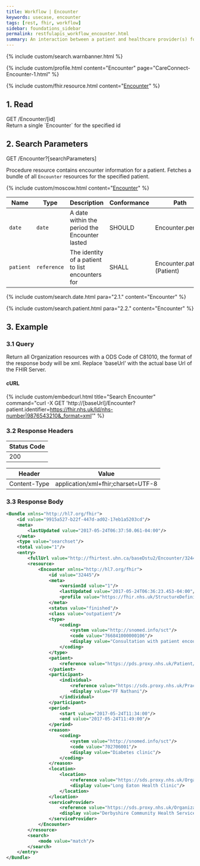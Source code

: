 ```yaml
---
title: Workflow | Encounter
keywords: usecase, encounter
tags: [rest, fhir, workflow]
sidebar: foundations_sidebar
permalink: restfulapis_workflow_encounter.html
summary: An interaction between a patient and healthcare provider(s) for the purpose of providing healthcare service(s) or assessing the health status of a patient.
---
```

{% include custom/search.warnbanner.html %}

{% include custom/profile.html content="Encounter" page="CareConnect-Encounter-1.html" %}

{% include custom/fhir.resource.html content="[Encounter](https://www.hl7.org/fhir/DSTU2/encounter.html#search)" %}

## 1. Read ##

<div markdown="span" class="alert alert-success" role="alert">
GET /Encounter/[id]</div>
Return a single `Encounter` for the specified id

## 2. Search Parameters ##

<div markdown="span" class="alert alert-success" role="alert">
GET /Encounter?[searchParameters]</div>

Procedure resource contains encounter information for a patient. Fetches a bundle of all `Encounter` resources for the specified patient.

{% include custom/moscow.html content="[Encounter](https://www.hl7.org/fhir/DSTU2/encounter.html#search)" %}

| Name | Type | Description | Conformance | Path |
|------|------|-------------|-------|------|
| `date` | `date` | A date within the period the Encounter lasted | SHOULD | Encounter.period |
| `patient` | `reference` | The identity of a patient to list encounters for | SHALL | Encounter.patient <br>(Patient) |

{% include custom/search.date.html para="2.1." content="Encounter" %}

{% include custom/search.patient.html para="2.2." content="Encounter" %}

## 3. Example ##

### 3.1 Query ###
Return all Organization resources with a ODS Code of C81010, the format of the response body will be xml. Replace 'baseUrl' with the actual base Url of the FHIR Server.

#### cURL ####

{% include custom/embedcurl.html title="Search Encounter" command="curl -X GET  'http://[baseUrl]/Encounter?patient.identifier=https://fhir.nhs.uk/Id/nhs-number|9876543210&_format=xml'" %}

### 3.2 Response Headers ###

| Status Code |
|----------------|
|200 |

| Header | Value |
|-----------------|---------|
| Content-Type  | application/xml+fhir;charset=UTF-8 |

### 3.3 Response Body ###

```xml
<Bundle xmlns="http://hl7.org/fhir">
    <id value="9915a527-b22f-447d-ad02-17eb1a5203cd"/>
    <meta>
        <lastUpdated value="2017-05-24T06:37:50.061-04:00"/>
    </meta>
    <type value="searchset"/>
    <total value="1"/>
    <entry>
        <fullUrl value="http://fhirtest.uhn.ca/baseDstu2/Encounter/32445"/>
        <resource>
            <Encounter xmlns="http://hl7.org/fhir">
                <id value="32445"/>
                <meta>
                    <versionId value="1"/>
                    <lastUpdated value="2017-05-24T06:36:23.453-04:00"/>
                    <profile value="https://fhir.nhs.uk/StructureDefinition/CareConnect-Encounter-1"/>
                </meta>
                <status value="finished"/>
                <class value="outpatient"/>
                <type>
                    <coding>
                        <system value="http://snomed.info/sct"/>
                        <code value="766841000000106"/>
                        <display value="Consultation with patient encounter type (record artifact)"/>
                    </coding>
                </type>
                <patient>
                    <reference value="https://pds.proxy.nhs.uk/Patient/9876543210"/>
                </patient>
                <participant>
                    <individual>
                        <reference value="https://sds.proxy.nhs.uk/Practitioner/C5206458"/>
                        <display value="FF Nathani"/>
                    </individual>
                </participant>
                <period>
                    <start value="2017-05-24T11:34:00"/>
                    <end value="2017-05-24T11:49:00"/>
                </period>
                <reason>
                    <coding>
                        <system value="http://snomed.info/sct"/>
                        <code value="702706001"/>
                        <display value="Diabetes clinic"/>
                    </coding>
                </reason>
                <location>
                    <location>
                        <reference value="https://sds.proxy.nhs.uk/Organization/Location/RY8RK"/>
                        <display value="Long Eaton Health Clinic"/>
                    </location>
                </location>
                <serviceProvider>
                    <reference value="https://sds.proxy.nhs.uk/Organization/Organization/RY8"/>
                    <display value="Derbyshire Community Health Services NHS Foundation Trust"/>
                </serviceProvider>
            </Encounter>
        </resource>
        <search>
            <mode value="match"/>
        </search>
    </entry>
</Bundle>
```
